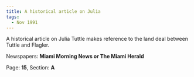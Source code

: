 ```yaml
---  
title: A historical article on Julia  
tags:  
  - Nov 1991  
---  
```

  
A historical article on Julia Tuttle makes reference to the land deal between Tuttle and Flagler.  
  
Newspapers: **Miami Morning News or The Miami Herald**  
  
Page: **15**, Section: **A** 
